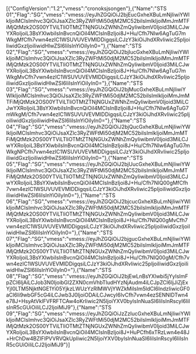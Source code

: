 [{"ConfigVersion":"1.2","vmess":"cronoksjsongen"},{"Name":"STS 01","Flag":"SG","vmess":"vmess://eyJhZGQiOiJ2bjEucGxheXBuLmNjIiwiYWlkIjoiMCIsImhvc3QiOiJsaXZlc3RyZWFtMi50djM2MC52biIsImlkIjoiMmJmMTFiMjQtMzk2OS00YTViLTliOTMtZTNjNGUxZWNhZmQyIiwibmV0Ijoid3MiLCJwYXRoIjoiL3BsYXlwbiIsInBvcnQiOiI4MCIsInBzIjoi8J+Hu/Cfh7NIw6AgTuG7mWkgMfCfh7vwn4ezIC1WSUVUVEVMIDDigqsiLCJzY3kiOiJhdXRvIiwic25pIjoiIiwidGxzIjoiIiwidHlwZSI6IiIsInYiOiIyIn0="},{"Name":"STS 02","Flag":"SG","vmess":"vmess://eyJhZGQiOiJ2bjIucGxheXBuLmNjIiwiYWlkIjoiMCIsImhvc3QiOiJsaXZlc3RyZWFtMi50djM2MC52biIsImlkIjoiMmJmMTFiMjQtMzk2OS00YTViLTliOTMtZTNjNGUxZWNhZmQyIiwibmV0Ijoid3MiLCJwYXRoIjoiL3BsYXlwbiIsInBvcnQiOiI4MCIsInBzIjoi8J+Hu/Cfh7NIw6AgTuG7mWkgMvCfh7vwn4ezIC1WSUVUVEVMIDDigqsiLCJzY3kiOiJhdXRvIiwic25pIjoiIiwidGxzIjoiIiwidHlwZSI6IiIsInYiOiIyIn0="},{"Name":"STS 03","Flag":"SG","vmess":"vmess://eyJhZGQiOiJ2bjMucGxheXBuLmNjIiwiYWlkIjoiMCIsImhvc3QiOiJsaXZlc3RyZWFtMi50djM2MC52biIsImlkIjoiMmJmMTFiMjQtMzk2OS00YTViLTliOTMtZTNjNGUxZWNhZmQyIiwibmV0Ijoid3MiLCJwYXRoIjoiL3BsYXlwbiIsInBvcnQiOiI4MCIsInBzIjoi8J+Hu/Cfh7NIw6AgTuG7mWkgM/Cfh7vwn4ezIC1WSUVUVEVMIDDigqsiLCJzY3kiOiJhdXRvIiwic25pIjoiIiwidGxzIjoiIiwidHlwZSI6IiIsInYiOiIyIn0="},{"Name":"STS 04","Flag":"SG","vmess":"vmess://eyJhZGQiOiJ2bjQucGxheXBuLmNjIiwiYWlkIjoiMCIsImhvc3QiOiJsaXZlc3RyZWFtMi50djM2MC52biIsImlkIjoiMmJmMTFiMjQtMzk2OS00YTViLTliOTMtZTNjNGUxZWNhZmQyIiwibmV0Ijoid3MiLCJwYXRoIjoiL3BsYXlwbiIsInBvcnQiOiI4MCIsInBzIjoi8J+Hu/Cfh7NIw6AgTuG7mWkgNPCfh7vwn4ezIC1WSUVUVEVMIDDigqsiLCJzY3kiOiJhdXRvIiwic25pIjoiIiwidGxzIjoiIiwidHlwZSI6IiIsInYiOiIyIn0="},{"Name":"STS 05","Flag":"SG","vmess":"vmess://eyJhZGQiOiJ2bjUucGxheXBuLmNjIiwiYWlkIjoiMCIsImhvc3QiOiJsaXZlc3RyZWFtMi50djM2MC52biIsImlkIjoiMmJmMTFiMjQtMzk2OS00YTViLTliOTMtZTNjNGUxZWNhZmQyIiwibmV0Ijoid3MiLCJwYXRoIjoiL3BsYXlwbiIsInBvcnQiOiI4MCIsInBzIjoi8J+Hu/Cfh7NIQ00gMfCfh7vwn4ezIC1WSUVUVEVMIDDigqsiLCJzY3kiOiJhdXRvIiwic25pIjoiIiwidGxzIjoiIiwidHlwZSI6IiIsInYiOiIyIn0="},{"Name":"STS 06","Flag":"SG","vmess":"vmess://eyJhZGQiOiJ2bjcucGxheXBuLmNjIiwiYWlkIjoiMCIsImhvc3QiOiJsaXZlc3RyZWFtMi50djM2MC52biIsImlkIjoiMmJmMTFiMjQtMzk2OS00YTViLTliOTMtZTNjNGUxZWNhZmQyIiwibmV0Ijoid3MiLCJwYXRoIjoiL3BsYXlwbiIsInBvcnQiOiI4MCIsInBzIjoi8J+Hu/Cfh7NIQ00gMvCfh7vwn4ezIC1WSUVUVEVMIDDigqsiLCJzY3kiOiJhdXRvIiwic25pIjoiIiwidGxzIjoiIiwidHlwZSI6IiIsInYiOiIyIn0="},{"Name":"STS 07","Flag":"SG","vmess":"vmess://eyJhZGQiOiJ2bjgucGxheXBuLmNjIiwiYWlkIjoiMCIsImhvc3QiOiJsaXZlc3RyZWFtMi50djM2MC52biIsImlkIjoiMmJmMTFiMjQtMzk2OS00YTViLTliOTMtZTNjNGUxZWNhZmQyIiwibmV0Ijoid3MiLCJwYXRoIjoiL3BsYXlwbiIsInBvcnQiOiI4MCIsInBzIjoi8J+Hu/Cfh7NIQ00gM/Cfh7vwn4ezIC1WSUVUVEVMIDDigqsiLCJzY3kiOiJhdXRvIiwic25pIjoiIiwidGxzIjoiIiwidHlwZSI6IiIsInYiOiIyIn0="},{"Name":"STS 08","Flag":"SG","vmess":"vmess://eyJhZGQiOiJ2bjEwLnBsYXlwbi5jYyIsImFpZCI6IjAiLCJob3N0IjoibGl2ZXN0cmVhbTIudHYzNjAudm4iLCJpZCI6IjJiZjExYjI0LTM5NjktNGE1Yi05YjkzLWUzYzRlMWVjYWZkMiIsIm5ldCI6IndzIiwicGF0aCI6Ii9wbGF5cG4iLCJwb3J0IjoiODAiLCJwcyI6IvCfh7vwn4ezSENNIDTwn4e78J+HsyAtVklFVFRFTCAw4oKrIiwic2N5IjoiYXV0byIsInNuaSI6IiIsInRscyI6IiIsInR5cGUiOiIiLCJ2IjoiMiJ9"},{"Name":"STS 09","Flag":"SG","vmess":"vmess://eyJhZGQiOiJzZzIucGxheXBuLmNjIiwiYWlkIjoiMCIsImhvc3QiOiJsaXZlc3RyZWFtMi50djM2MC52biIsImlkIjoiMmJmMTFiMjQtMzk2OS00YTViLTliOTMtZTNjNGUxZWNhZmQyIiwibmV0Ijoid3MiLCJwYXRoIjoiL3BsYXlwbiIsInBvcnQiOiI4MCIsInBzIjoi8J+HuPCfh6xTRzLwn4e48J+HrChDw4BZIFlPVVRVQkUpIiwic2N5IjoiYXV0byIsInNuaSI6IiIsInRscyI6IiIsInR5cGUiOiIiLCJ2IjoiMiJ9"}]
